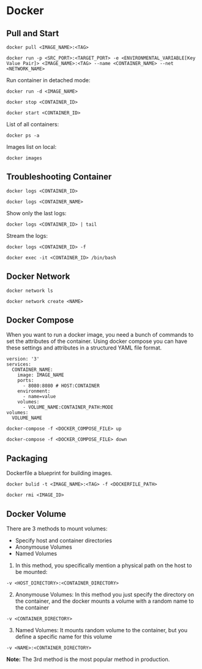 # **Docker**

## **Pull and Start**

```
docker pull <IMAGE_NAME>:<TAG>
```

```
docker run -p <SRC_PORT>:<TARGET_PORT> -e <ENVIRONMENTAL_VARIABLE[Key Value Pair]> <IMAGE_NAME>:<TAG> --name <CONTAINER_NAME> --net <NETWORK_NAME>
```

Run container in detached mode:

```
docker run -d <IMAGE_NAME>
```

```
docker stop <CONTAINER_ID>
```

```
docker start <CONTAINER_ID>
```

List of all containers:

```
docker ps -a
```

Images list on local:

```
docker images
```

## **Troubleshooting Container**

```
docker logs <CONTAINER_ID>

docker logs <CONTAINER_NAME>
```

Show only the last logs:

```
docker logs <CONTAINER_ID> | tail
```

Stream the logs:

```
docker logs <CONTAINER_ID> -f
```

```
docker exec -it <CONTAINER_ID> /bin/bash
```

## **Docker Network**

```
docker network ls
```

```
docker network create <NAME>
```

## **Docker Compose**

When you want to run a docker image, you need a bunch of commands to set the attributes of the container. Using docker compose you can have these settings and attributes in a structured YAML file format.

```
version: '3'
services:
  CONTAINER_NAME:
    image: IMAGE_NAME
    ports:
      - 8080:8080 # HOST:CONTAINER
    environment:
      - name=value
    volumes:
      - VOLUME_NAME:CONTAINER_PATH:MODE
volumes:
  VOLUME_NAME
```

```
docker-compose -f <DOCKER_COMPOSE_FILE> up
```

```
docker-compose -f <DOCKER_COMPOSE_FILE> down
```

## **Packaging**

Dockerfile a blueprint for building images.

```
docker bulid -t <IMAGE_NAME>:<TAG> -f <DOCKERFILE_PATH>
```

```
docker rmi <IMAGE_ID>
```

## **Docker Volume**

There are 3 methods to mount volumes:

- Specify host and container directories
- Anonymouse Volumes
- Named Volumes

1. In this method, you specifically mention a physical path on the host to be mounted:

```
-v <HOST_DIRECTORY>:<CONTAINER_DIRECTORY>
```

2. Anonymouse Volumes: In this method you just specify the directory on the container, and the docker mounts a volume with a random name to the container

```
-v <CONTAINER_DIRECTORY>
```

3. Named Volumes: It mounts random volume to the container, but you define a specific name for this volume

```
-v <NAME>:<CONTAINER_DIRECTORY>
```

**Note:** The 3rd method is the most popular method in production.
